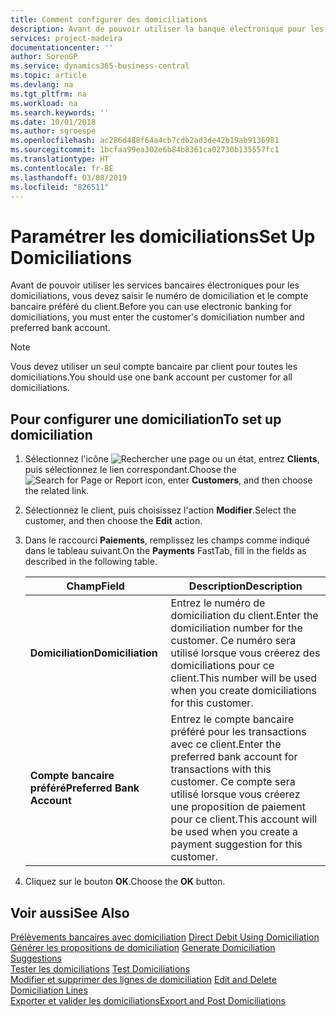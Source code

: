 ```yaml
---
title: Comment configurer des domiciliations
description: Avant de pouvoir utiliser la banque électronique pour les domiciliations, vous devez entrer le compte bancaire préféré et le numéro de domiciliation du client.
services: project-madeira
documentationcenter: ''
author: SorenGP
ms.service: dynamics365-business-central
ms.topic: article
ms.devlang: na
ms.tgt_pltfrm: na
ms.workload: na
ms.search.keywords: ''
ms.date: 10/01/2018
ms.author: sgroespe
ms.openlocfilehash: ac286d488f64a4cb7cdb2ad3de42b19ab9136981
ms.sourcegitcommit: 1bcfaa99ea302e6b84b8361ca02730b135557fc1
ms.translationtype: HT
ms.contentlocale: fr-BE
ms.lasthandoff: 03/08/2019
ms.locfileid: "826511"
---
```

# <a name="set-up-domiciliations"></a><span data-ttu-id="58c7a-103">Paramétrer les domiciliations</span><span class="sxs-lookup"><span data-stu-id="58c7a-103">Set Up Domiciliations</span></span>
<span data-ttu-id="58c7a-104">Avant de pouvoir utiliser les services bancaires électroniques pour les domiciliations, vous devez saisir le numéro de domiciliation et le compte bancaire préféré du client.</span><span class="sxs-lookup"><span data-stu-id="58c7a-104">Before you can use electronic banking for domiciliations, you must enter the customer's domiciliation number and preferred bank account.</span></span>  

> [!NOTE]  
>  <span data-ttu-id="58c7a-105">Vous devez utiliser un seul compte bancaire par client pour toutes les domiciliations.</span><span class="sxs-lookup"><span data-stu-id="58c7a-105">You should use one bank account per customer for all domiciliations.</span></span>  

## <a name="to-set-up-domiciliation"></a><span data-ttu-id="58c7a-106">Pour configurer une domiciliation</span><span class="sxs-lookup"><span data-stu-id="58c7a-106">To set up domiciliation</span></span>  

1.  <span data-ttu-id="58c7a-107">Sélectionnez l'icône ![Rechercher une page ou un état](../../media/ui-search/search_small.png "icône Rechercher une page ou un état"), entrez **Clients**, puis sélectionnez le lien correspondant.</span><span class="sxs-lookup"><span data-stu-id="58c7a-107">Choose the ![Search for Page or Report](../../media/ui-search/search_small.png "Search for Page or Report icon") icon, enter **Customers**, and then choose the related link.</span></span>  
2.  <span data-ttu-id="58c7a-108">Sélectionnez le client, puis choisissez l'action **Modifier**.</span><span class="sxs-lookup"><span data-stu-id="58c7a-108">Select the customer, and then choose the **Edit** action.</span></span>  
3.  <span data-ttu-id="58c7a-109">Dans le raccourci **Paiements**, remplissez les champs comme indiqué dans le tableau suivant.</span><span class="sxs-lookup"><span data-stu-id="58c7a-109">On the **Payments** FastTab, fill in the fields as described in the following table.</span></span>  

    |<span data-ttu-id="58c7a-110">Champ</span><span class="sxs-lookup"><span data-stu-id="58c7a-110">Field</span></span>|<span data-ttu-id="58c7a-111">Description</span><span class="sxs-lookup"><span data-stu-id="58c7a-111">Description</span></span>|  
    |---------------------------------|---------------------------------------|  
    |<span data-ttu-id="58c7a-112">**Domiciliation**</span><span class="sxs-lookup"><span data-stu-id="58c7a-112">**Domiciliation**</span></span>|<span data-ttu-id="58c7a-113">Entrez le numéro de domiciliation du client.</span><span class="sxs-lookup"><span data-stu-id="58c7a-113">Enter the domiciliation number for the customer.</span></span> <span data-ttu-id="58c7a-114">Ce numéro sera utilisé lorsque vous créerez des domiciliations pour ce client.</span><span class="sxs-lookup"><span data-stu-id="58c7a-114">This number will be used when you create domiciliations for this customer.</span></span>|  
    |<span data-ttu-id="58c7a-115">**Compte bancaire préféré**</span><span class="sxs-lookup"><span data-stu-id="58c7a-115">**Preferred Bank Account**</span></span>|<span data-ttu-id="58c7a-116">Entrez le compte bancaire préféré pour les transactions avec ce client.</span><span class="sxs-lookup"><span data-stu-id="58c7a-116">Enter the preferred bank account for transactions with this customer.</span></span> <span data-ttu-id="58c7a-117">Ce compte sera utilisé lorsque vous créerez une proposition de paiement pour ce client.</span><span class="sxs-lookup"><span data-stu-id="58c7a-117">This account will be used when you create a payment suggestion for this customer.</span></span>|  

4.  <span data-ttu-id="58c7a-118">Cliquez sur le bouton **OK**.</span><span class="sxs-lookup"><span data-stu-id="58c7a-118">Choose the **OK** button.</span></span>  

## <a name="see-also"></a><span data-ttu-id="58c7a-119">Voir aussi</span><span class="sxs-lookup"><span data-stu-id="58c7a-119">See Also</span></span>  
 <span data-ttu-id="58c7a-120">[Prélèvements bancaires avec domiciliation](direct-debit-using-domiciliation.md) </span><span class="sxs-lookup"><span data-stu-id="58c7a-120">[Direct Debit Using Domiciliation](direct-debit-using-domiciliation.md) </span></span>  
 <span data-ttu-id="58c7a-121">[Générer les propositions de domiciliation](how-to-generate-domiciliation-suggestions.md) </span><span class="sxs-lookup"><span data-stu-id="58c7a-121">[Generate Domiciliation Suggestions](how-to-generate-domiciliation-suggestions.md) </span></span>  
 <span data-ttu-id="58c7a-122">[Tester les domiciliations](how-to-test-domiciliations.md) </span><span class="sxs-lookup"><span data-stu-id="58c7a-122">[Test Domiciliations](how-to-test-domiciliations.md) </span></span>  
 <span data-ttu-id="58c7a-123">[Modifier et supprimer des lignes de domiciliation](how-to-edit-and-delete-domiciliation-lines.md) </span><span class="sxs-lookup"><span data-stu-id="58c7a-123">[Edit and Delete Domiciliation Lines](how-to-edit-and-delete-domiciliation-lines.md) </span></span>  
 [<span data-ttu-id="58c7a-124">Exporter et valider les domiciliations</span><span class="sxs-lookup"><span data-stu-id="58c7a-124">Export and Post Domiciliations</span></span>](how-to-export-and-post-domiciliations.md)

